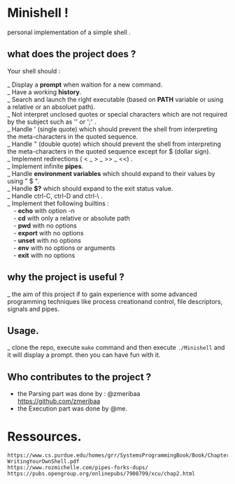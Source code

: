 
# Minishell !
personal implementation of a simple shell .

## what does the project does ?

Your shell should :

_ Display a **prompt** when waition for a new command.<br/>
_ Have a working **history**.<br/>
_ Search and launch the right executable (based on **PATH** variable or using a relative or an absoluet path).<br/>
_ Not interpret unclosed quotes or special characters which are not required by the subject such as '\' or ';' .<br/>
_ Handle ' (single quote) which should prevent the shell from interpreting the meta-characters in the quoted sequence.<br/>
_ Handle " (double quote) which should prevent the shell from interpreting the meta-characters in the quoted sequence except for $ (dollar sign).<br/>
_ Implement redirections ( < _ > _ >> _ <<) .<br/>
_ Implement infinite **pipes**.<br/>
_ Handle **environment variables** which should expand to their values by using " $ ".<br/>
_ Handle **$?** which should expand to the exit status value.<br/>
_ Handle ctrl-C, ctrl-D and ctrl-\ .<br/>
_ Implement thet following builtins :<br/>
	&emsp;- **echo** with option -n <br/>
	&emsp;- **cd** with only a relative or absolute path <br/>
	&emsp;- **pwd** with no options <br/>
	&emsp;- **export** with no options <br/>
	&emsp;- **unset** with no options <br/>
	&emsp;- **env** with no options or arguments <br/>
	&emsp;- **exit** with no options <br/>
## why the project is useful ?
_ the aim of this project if to gain experience with some advanced programming techniques like process creationand control, file descriptors, signals and pipes.
## Usage.
_ clone the repo, execute ```make``` command and then execute ```./Minishell``` and it will display a prompt. 
then you can have fun with it.
## Who contributes to the project ?
- the Parsing part was done by :
	@zmeribaa</br>
	https://github.com/zmeribaa
- the Execution part was done by @me.
# Ressources.
	https://www.cs.purdue.edu/homes/grr/SystemsProgrammingBook/Book/Chapter5-WritingYourOwnShell.pdf
	https://www.rozmichelle.com/pipes-forks-dups/
	https://pubs.opengroup.org/onlinepubs/7908799/xcu/chap2.html

